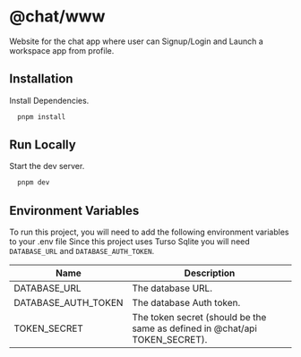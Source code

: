# @chat/www

Website for the chat app where user can Signup/Login and Launch a workspace app from profile.

## Installation

Install Dependencies.

```bash
  pnpm install
```

## Run Locally

Start the dev server.

```bash
  pnpm dev
```

## Environment Variables

To run this project, you will need to add the following environment variables to your .env file
Since this project uses Turso Sqlite you will need `DATABASE_URL` and `DATABASE_AUTH_TOKEN`.

| Name                | Description                                                                 |
| ------------------- | --------------------------------------------------------------------------- |
| DATABASE_URL        | The database URL.                                                           |
| DATABASE_AUTH_TOKEN | The database Auth token.                                                    |
| TOKEN_SECRET        | The token secret (should be the same as defined in @chat/api TOKEN_SECRET). |
